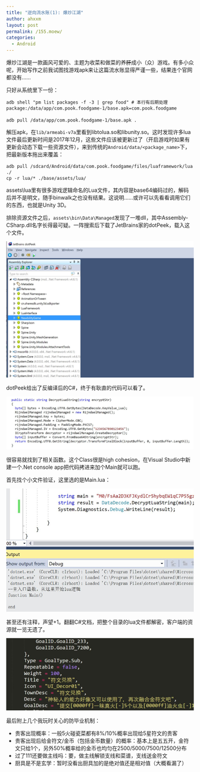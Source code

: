 ```yaml
---
title: "逆向流水账(1): 爆炒江湖"
author: ahxxm
layout: post
permalink: /155.moew/
categories:
  - Android
---
```


爆炒江湖是一款画风可爱的、主题为收菜和做菜的养<del>肝</del>成小（众）游戏。有多小众呢，开始写作之前我试图找游戏apk来让这篇流水账显得严谨一些，结果连个官网都没有……

只好从系统里下一份：
```
adb shell "pm list packages -f -3 | grep food" # 本行有后期处理
package:/data/app/com.pook.foodgame-1/base.apk=com.pook.foodgame

adb pull /data/app/com.pook.foodgame-1/base.apk .
```

解压apk，在`lib/armeabi-v7a`里看到libtolua.so和libunity.so。这时发现许多lua文件最后更新时间是2017年12月，这些文件应该被更新过了（开启游戏时如果有更新会动态下载一些资源文件），来到传统的`Android/data/<package_name>`下，把最新版本拖出来覆盖：
```
adb pull /sdcard/Android/data/com.pook.foodgame/files/luaframework/lua ./
cp -r lua/* ./base/assets/lua/
```

assets\lua里有很多游戏逻辑命名的Lua文件，其内容是base64编码过的，解码后并不是明文，随手binwalk之也没有结果。这说明……或许可以先看看调用它们的东西，也就是Unity 3D。

排除资源文件之后，`assets\bin\Data\Managed`发现了一堆dll，其中Assembly-CSharp.dll名字长得最可疑。一阵搜索后下载了JetBrains家的dotPeek，载入这个文件。

<img class="alignnone" src="https://raw.githubusercontent.com/ahxxm/ahxxm.github.io/master/images/foodgame/img1.JPG">

dotPeek给出了反编译后的C#，终于有耿直的代码可以看了。

<img class="alignnone" src="https://raw.githubusercontent.com/ahxxm/ahxxm.github.io/master/images/foodgame/img2.JPG">

很容易就找到了相关函数。这个Class很是high cohesion，在Visual Studio中新建一个.Net console app把代码拷进来加个Main就可以跑。

首先找个小文件验证，这里选的是Main.lua：

<img class="alignnone" src="https://raw.githubusercontent.com/ahxxm/ahxxm.github.io/master/images/foodgame/img3.JPG">

甚至还有注释，声望+1。翻翻C#文档，把整个目录的lua文件都解密，客户端的资源就一览无遗了。

<img class="alignnone" src="https://raw.githubusercontent.com/ahxxm/ahxxm.github.io/master/images/foodgame/img4.JPG">

最后附上几个我玩时关心的防毕业机制：

- 贵客出现概率：一般5火碰瓷菜都有8%/10%概率出现给5星符文的贵客
- 贵客出现后给金符文/金币（包括金币数量）的概率：基本上是五五开，金符文只给1个，另外50%概率给的金币也均匀在2500/5000/7500/12500分布
- 过了111还要做主线吗：要，做主线解锁支线和菜谱，支线送金符文
- 厨具是不是玄学：暂时没看出厨具加的是绝对值还是相对值（大概看漏了）
